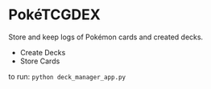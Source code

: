 # PokéTCGDEX

Store and keep logs of Pokémon cards and created decks.

- Create Decks
- Store Cards

to run: `python deck_manager_app.py`